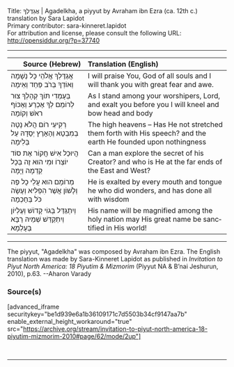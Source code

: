 <html>
<head></head>
<body>
Title: אֲגַדֶלְךָ | Agadelkha, a piyyut by Avraham ibn Ezra (ca. 12th c.) translation by Sara Lapidot<br />
Primary contributor: sara-kinneret.lapidot<br />
For attribution and license, please consult the following URL: <a href="http://opensiddur.org/?p=37740">http://opensiddur.org/?p=37740</a>
<p />
<hr />

<table style="margin-left: auto;margin-right: auto;" class="draggable">
<thead><tr><th id="x" style="text-align: right;">Source (Hebrew)</th><th style="text-align: left;">Translation (English)</th></tr></thead>
<tbody>
<tr><td style="vertical-align:top;">
<div class="liturgy" lang="he">
אֲגַדֶּלְךָ אֱלֹהֵי כָּל נְשָׁמָה 
וְאוֹדְךָ בְּרֺב פַּחַד וְאֵימָה
</span></div></td>
 
<td style="vertical-align:top;">
<div class="english" lang="en">
I will praise You, God of all souls
and I will thank you with great fear and awe.
</div></td></tr>


<tr><td style="vertical-align:top;">
<div class="liturgy" lang="he">
בְּעָמְדִי תּוֹךְ קְהָלְךָ צוּר לְרוֹמֵם 
לְךָ אֶכְרַע וְאֶכּוֹף ראֺשׁ וְקוֹמָה
</span></div></td>
 
<td style="vertical-align:top;">
<div class="english" lang="en">
As I stand among your worshipers, Lord, and exalt you
before you I will kneel and bow head and body
</div></td></tr>


<tr><td style="vertical-align:top;">
<div class="liturgy" lang="he">
רְקִיעֵי רוֹם הֲלֹא נָטָה בְמִבְטָא 
וְהָאָרֶץ יְסָדָהּ עַל בְּלִימָה
</span></div></td>
 
<td style="vertical-align:top;">
<div class="english" lang="en">
The high heavens – Has He not stretched them forth with His speech?
and the earth He founded upon nothingness
</div></td></tr>


<tr><td style="vertical-align:top;">
<div class="liturgy" lang="he">
הֲיוּכַל אִישׁ חֲקוֹר אֶת סוֹד יוֹצְרוֹ 
וּמִי הוּא זֶה בְּכָל קֵדְמָה וְיָמָּה
</span></div></td>
 
<td style="vertical-align:top;">
<div class="english" lang="en">
Can a man explore the secret of his Creator?
and who is He at the far ends of the East and West?
</div></td></tr>


<tr><td style="vertical-align:top;">
<div class="liturgy" lang="he">
מְרוֹמָם הוּא עֲלֵי כָל פֶּה וְלָשׁוֹן 
אֲשֶׁר הִפְלִיא וְעָשָׂה כֹּל בְּחָכְמָה
</span></div></td>
 
<td style="vertical-align:top;">
<div class="english" lang="en">
He is exalted by every mouth and tongue
he who did wonders, and has done all with wisdom
</div></td></tr>


<tr><td style="vertical-align:top;">
<div class="liturgy" lang="he">
וְיִתְגַּדַּל בְּגוֹי קָדוֹשׁ וְעֶלְיוֹן 
וְיִתְקַדַּשׁ שְׁמֵיהּ רַבָּא בְּעָלְמָא
</span></div></td>
 
<td style="vertical-align:top;">
<div class="english" lang="en">
His name will be magnified among the holy nation
may His great name be sanctified in His world!
</div></td></tr>
</tbody></table>

<hr />

The piyyut, "Agadelkha" was composed by Avraham ibn Ezra. The English translation was made by Sara-Kinneret Lapidot as published in <em>Invitation to Piyut North America: 18 Piyutim & Mizmorim</em> (Piyyut NA & B’nai Jeshurun, 2010), p.63. --Aharon Varady


<h3>Source(s)</h3>

[advanced_iframe securitykey="be1d939e6a1b36109171c7d5503b34cf9147aa7b" enable_external_height_workaround="true" src="https://archive.org/stream/invitation-to-piyut-north-america-18-piyutim-mizmorim-2010#page/62/mode/2up"]

&nbsp;

<hr />

&nbsp;
</body>
</html>